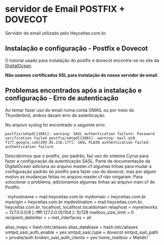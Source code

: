 # servidor de Email POSTFIX + DOVECOT

Servidor de email utilizado pelo Heyceitas.com.br.




## Instalação e configuração - Postfix e Dovecot

O tutorial usado para instalação do postfix e dovecot encontra-se no site da
 [DigitalOcean](https://www.digitalocean.com/community/tutorials/how-to-set-up-a-postfix-e-mail-server-with-dovecot).

**Não usamos certificados SSL para instalação do nosso servidor de email.** 

## Problemas encontrados após a instalação e configuração - Erro de autenticação

Ao tentar fazer uso do email numa conta GMAIL ou por meio do Thunderbird, ambos davam erro de autenticação.

No arquivo syslog foi encontrado o seguinte erro:

`
postfix/smtpd[13801]: warning: SASL authentication failure: Password verification failed
postfix/smtpd[13801]: warning: mail-qt0-f177.google.com[209.85.216.177]: SASL PLAIN authentication failed: authentication failure
`


Descobrimos que o postfix, por padrão, faz uso do sistema Cyrus para fazer a configuração da autenticação SASL. Parte da documentação da DigitalOcean adiciona ao arquivo master.cf algumas linhas para mudar a configuração padrão do postfix para fazer uso do dovecot, mas por algum motivo as mudanças feitas no arquivo master.cf não vingaram. Para solucionar o problema, adicionamos algumas linhas ao arquivo main.cf do Postfix:

`
myhostname = mail.heyceitas.com.br
mydomain = heyceitas.com.br
myorigin = heyceitas.com.br
mydestination = mail.heyceitas.com.br, heyceitas.com.br, localhost, localhost.localdomain
relayhost =
mynetworks = 127.0.0.0/8 [::ffff:127.0.0.0]/104 [::1]/128
mailbox_size_limit = 0
recipient_delimiter = +
inet_interfaces = all

alias_maps = hash:/etc/aliases
alias_database = hash:/etc/aliases
smtpd_sasl_auth_enable = yes
smtpd_sasl_type = dovecot
smtpd_sasl_path = private/auth
broken_sasl_auth_clients = yes
home_mailbox = Maildir/
`


